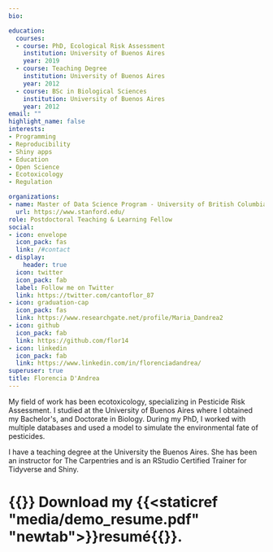```yaml
---
bio: 

education:
  courses:
  - course: PhD, Ecological Risk Assessment
    institution: University of Buenos Aires
    year: 2019
  - course: Teaching Degree
    institution: University of Buenos Aires
    year: 2012
  - course: BSc in Biological Sciences
    institution: University of Buenos Aires
    year: 2012
email: ""
highlight_name: false
interests:
- Programming
- Reproducibility
- Shiny apps
- Education
- Open Science
- Ecotoxicology
- Regulation

organizations:
- name: Master of Data Science Program - University of British Columbia
  url: https://www.stanford.edu/
role: Postdoctoral Teaching & Learning Fellow
social:
- icon: envelope
  icon_pack: fas
  link: /#contact
- display:
    header: true
  icon: twitter
  icon_pack: fab
  label: Follow me on Twitter
  link: https://twitter.com/cantoflor_87
- icon: graduation-cap
  icon_pack: fas
  link: https://www.researchgate.net/profile/Maria_Dandrea2
- icon: github
  icon_pack: fab
  link: https://github.com/flor14
- icon: linkedin
  icon_pack: fab
  link: https://www.linkedin.com/in/florenciadandrea/
superuser: true
title: Florencia D'Andrea
---
```


My field of work has been ecotoxicology, specializing in Pesticide Risk Assessment. I studied at the University of Buenos Aires where I obtained my Bachelor's, and Doctorate in Biology. During my PhD, I worked with multiple databases and used a model to simulate the environmental fate of pesticides. 

I have a teaching degree at the University the Buenos Aires. She has been an instructor for The Carpentries and is an RStudio Certified Trainer for Tidyverse and Shiny. 

 # {{<icon name="download" pack="fas">}} Download my {{<staticref "media/demo_resume.pdf" "newtab">}}resumé{{</staticref>}}.
